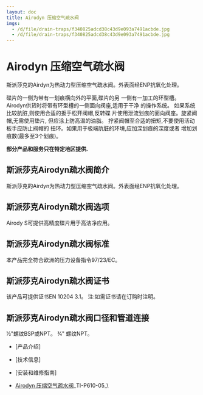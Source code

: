 ```yaml
---
layout: doc
title: Airodyn 压缩空气疏水阀
imgs:
  - /d/file/drain-traps/f340825adcd38c43d9e093a7491acbde.jpg
  - /d/file/drain-traps/f340825adcd38c43d9e093a7491acbde.jpg
---
```


# Airodyn 压缩空气疏水阀

斯派莎克的Airdyn为热动力型压缩空气疏水阀。外表面经ENP抗氧化处理。

碟片的一侧为带有一划痕横向外的平面,碟片的另 一侧有一加工的环型槽。 Airodyn供货时将带有环型槽的一侧面向阀座,适用于干净 的操作系统。 如果系统比较肮脏,则使用合适的扳手松开阀帽,反转碟 片使用泄流划痕的面向阀座。旋紧阀帽,无需使用垫片, 但应涂上防高温的油脂。 拧紧阀帽至合适的扭矩,不要使用活动板手应防止阀帽的 扭环。如果用于极端肮脏的环境,应加深划痕的深度或者 增加划痕数(最多至3个划痕)。

**部分产品和服务只在特定地区提供.**

## 斯派莎克Airodyn疏水阀简介

斯派莎克的Airdyn为热动力型压缩空气疏水阀。外表面经ENP抗氧化处理。

## 斯派莎克Airodyn疏水阀选项

Airody S可提供高精度碟片用于高洁净应用。

## 斯派莎克Airodyn疏水阀标准

本产品完全符合欧洲的压力设备指令97/23/EC。

## 斯派莎克Airodyn疏水阀证书

该产品可提供证书EN 10204 3.1。 注:如需证书请在订购时注明。

## 斯派莎克Airodyn疏水阀口径和管道连接

1⁄2"螺纹BSP或NPT。 3⁄4" 螺纹NPT。

- [产品介绍]
- [技术信息]
- [安装和维修指南]

- [Airodyn 压缩空气疏水阀](/d/pdf/TI-P610-05-Airodyn%20压缩空气疏水阀.pdf)\_TI-P610-05\_\
